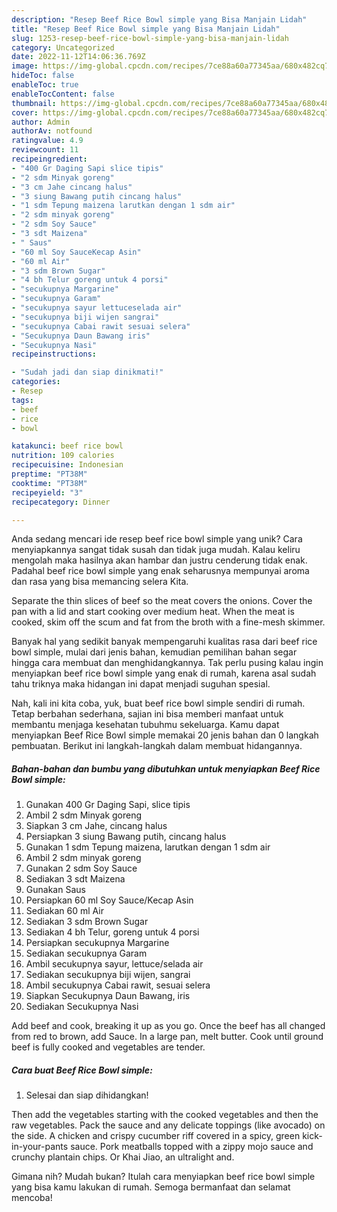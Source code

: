 ```yaml
---
description: "Resep Beef Rice Bowl simple yang Bisa Manjain Lidah"
title: "Resep Beef Rice Bowl simple yang Bisa Manjain Lidah"
slug: 1253-resep-beef-rice-bowl-simple-yang-bisa-manjain-lidah
category: Uncategorized
date: 2022-11-12T14:06:36.769Z
image: https://img-global.cpcdn.com/recipes/7ce88a60a77345aa/680x482cq70/beef-rice-bowl-simple-foto-resep-utama.jpg
hideToc: false
enableToc: true
enableTocContent: false
thumbnail: https://img-global.cpcdn.com/recipes/7ce88a60a77345aa/680x482cq70/beef-rice-bowl-simple-foto-resep-utama.jpg
cover: https://img-global.cpcdn.com/recipes/7ce88a60a77345aa/680x482cq70/beef-rice-bowl-simple-foto-resep-utama.jpg
author: Admin
authorAv: notfound
ratingvalue: 4.9
reviewcount: 11
recipeingredient:
- "400 Gr Daging Sapi slice tipis"
- "2 sdm Minyak goreng"
- "3 cm Jahe cincang halus"
- "3 siung Bawang putih cincang halus"
- "1 sdm Tepung maizena larutkan dengan 1 sdm air"
- "2 sdm minyak goreng"
- "2 sdm Soy Sauce"
- "3 sdt Maizena"
- " Saus"
- "60 ml Soy SauceKecap Asin"
- "60 ml Air"
- "3 sdm Brown Sugar"
- "4 bh Telur goreng untuk 4 porsi"
- "secukupnya Margarine"
- "secukupnya Garam"
- "secukupnya sayur lettuceselada air"
- "secukupnya biji wijen sangrai"
- "secukupnya Cabai rawit sesuai selera"
- "Secukupnya Daun Bawang iris"
- "Secukupnya Nasi"
recipeinstructions:

- "Sudah jadi dan siap dinikmati!"
categories:
- Resep
tags:
- beef
- rice
- bowl

katakunci: beef rice bowl 
nutrition: 109 calories
recipecuisine: Indonesian
preptime: "PT38M"
cooktime: "PT38M"
recipeyield: "3"
recipecategory: Dinner

---
```





Anda sedang mencari ide resep beef rice bowl simple yang unik? Cara menyiapkannya sangat tidak susah dan tidak juga mudah. Kalau keliru mengolah maka hasilnya akan hambar dan justru cenderung tidak enak. Padahal beef rice bowl simple yang enak seharusnya mempunyai aroma dan rasa yang bisa memancing selera Kita.





Separate the thin slices of beef so the meat covers the onions. Cover the pan with a lid and start cooking over medium heat. When the meat is cooked, skim off the scum and fat from the broth with a fine-mesh skimmer.

Banyak hal yang sedikit banyak mempengaruhi kualitas rasa dari beef rice bowl simple, mulai dari jenis bahan, kemudian pemilihan bahan segar hingga cara membuat dan menghidangkannya. Tak perlu pusing kalau ingin menyiapkan beef rice bowl simple yang enak di rumah, karena asal sudah tahu triknya maka hidangan ini dapat menjadi suguhan spesial.






Nah, kali ini kita coba, yuk, buat beef rice bowl simple sendiri di rumah. Tetap berbahan sederhana, sajian ini bisa memberi manfaat untuk membantu menjaga kesehatan tubuhmu sekeluarga. Kamu dapat menyiapkan Beef Rice Bowl simple memakai 20 jenis bahan dan 0 langkah pembuatan. Berikut ini langkah-langkah dalam membuat hidangannya.

<!--inarticleads1-->

##### Bahan-bahan dan bumbu yang dibutuhkan untuk menyiapkan Beef Rice Bowl simple:

1. Gunakan 400 Gr Daging Sapi, slice tipis
1. Ambil 2 sdm Minyak goreng
1. Siapkan 3 cm Jahe, cincang halus
1. Persiapkan 3 siung Bawang putih, cincang halus
1. Gunakan 1 sdm Tepung maizena, larutkan dengan 1 sdm air
1. Ambil 2 sdm minyak goreng
1. Gunakan 2 sdm Soy Sauce
1. Sediakan 3 sdt Maizena
1. Gunakan  Saus
1. Persiapkan 60 ml Soy Sauce/Kecap Asin
1. Sediakan 60 ml Air
1. Sediakan 3 sdm Brown Sugar
1. Sediakan 4 bh Telur, goreng untuk 4 porsi
1. Persiapkan secukupnya Margarine
1. Sediakan secukupnya Garam
1. Ambil secukupnya sayur, lettuce/selada air
1. Sediakan secukupnya biji wijen, sangrai
1. Ambil secukupnya Cabai rawit, sesuai selera
1. Siapkan Secukupnya Daun Bawang, iris
1. Sediakan Secukupnya Nasi


Add beef and cook, breaking it up as you go. Once the beef has all changed from red to brown, add Sauce. In a large pan, melt butter. Cook until ground beef is fully cooked and vegetables are tender. 

<!--inarticleads2-->

##### Cara buat Beef Rice Bowl simple:


1. Selesai dan siap dihidangkan!

Then add the vegetables starting with the cooked vegetables and then the raw vegetables. Pack the sauce and any delicate toppings (like avocado) on the side. A chicken and crispy cucumber riff covered in a spicy, green kick-in-your-pants sauce. Pork meatballs topped with a zippy mojo sauce and crunchy plantain chips. Or Khai Jiao, an ultralight and. 

Gimana nih? Mudah bukan? Itulah cara menyiapkan beef rice bowl simple yang bisa kamu lakukan di rumah. Semoga bermanfaat dan selamat mencoba!
